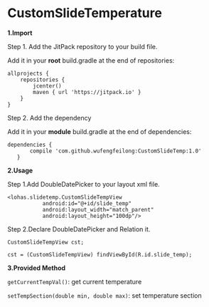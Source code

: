  # CustomSlideTemperature
 
 **1.Import** 
 
 Step 1. Add the JitPack repository to your build file.
 
 Add it in your **root** build.gradle at the end of repositories:
 
 ```
 allprojects {
     repositories {
         jcenter()
         maven { url 'https://jitpack.io' }
     }
 }
 ```
 Step 2. Add the dependency
 
 Add it in your **module** build.gradle at the end of dependencies:
 ```
 dependencies {
 		compile 'com.github.wufengfeilong:CustomSlideTemp:1.0'
 	}
 ```
 **2.Usage**
 
 Step 1.Add DoubleDatePicker to your layout xml file.
  ```
 <lohas.slidetemp.CustomSlideTempView
             android:id="@+id/slide_temp"
             android:layout_width="match_parent"
             android:layout_height="100dp"/>
 ```
  Step 2.Declare DoubleDatePicker and Relation it.
   ```
  CustomSlideTempView cst;
  ```
  ```
  cst = (CustomSlideTempView) findViewById(R.id.slide_temp);
  ```
 **3.Provided Method**
 
 `getCurrentTempVal()`: get current temperature
 
 `setTempSection(double min, double max)`: set temperature section 